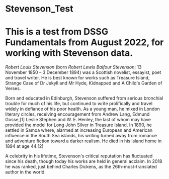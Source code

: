 # Stevenson_Test
This is a test from DSSG Fundamentals from August 2022, for working with Stevenson data.
===
*Robert Louis Stevenson* (born *Robert Lewis Balfour Stevenson*; 13 November 1850 – 3 December 1894) was a Scottish novelist, essayist, poet and travel writer. He is best known for works such as Treasure Island, Strange Case of Dr Jekyll and Mr Hyde, Kidnapped and A Child's Garden of Verses.

Born and educated in Edinburgh, Stevenson suffered from serious bronchial trouble for much of his life, but continued to write prolifically and travel widely in defiance of his poor health. As a young man, he mixed in London literary circles, receiving encouragement from Andrew Lang, Edmund Gosse,[1] Leslie Stephen and W. E. Henley, the last of whom may have provided the model for Long John Silver in Treasure Island. In 1890, he settled in Samoa where, alarmed at increasing European and American influence in the South Sea islands, his writing turned away from romance and adventure fiction toward a darker realism. He died in his island home in 1894 at age 44.[2]

A celebrity in his lifetime, Stevenson's critical reputation has fluctuated since his death, though today his works are held in general acclaim. In 2018 he was ranked, just behind Charles Dickens, as the 26th-most-translated author in the world.